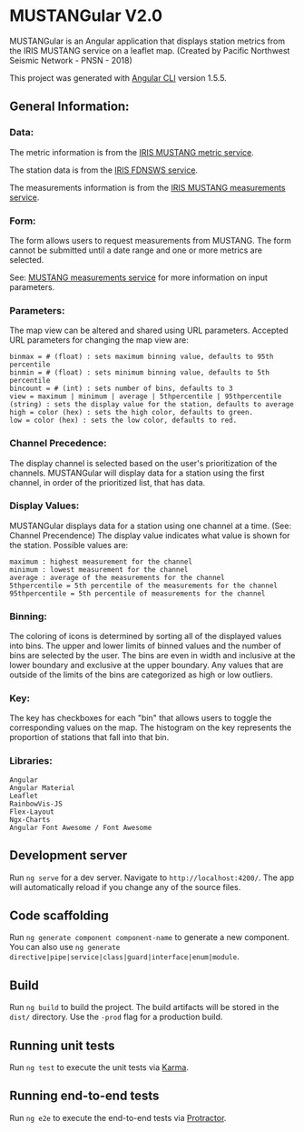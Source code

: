 # MUSTANGular V2.0
MUSTANGular is an Angular application that displays station metrics from the IRIS MUSTANG service on a leaflet map. (Created by Pacific Northwest Seismic Network - PNSN - 2018)

This project was generated with [Angular CLI](https://github.com/angular/angular-cli) version 1.5.5.

## General Information:
### Data:

The metric information is from the [IRIS MUSTANG metric service](https://service.iris.edu/mustang/metrics/1).  

The station data is from the [IRIS FDNSWS service](https://service.iris.edu/fdsnws/station/1/).  

The measurements information is from the [IRIS MUSTANG measurements service](https://service.iris.edu/mustang/measurements/1).  

### Form:

The form allows users to request measurements from MUSTANG. The form cannot be submitted until a date range and one or more metrics are selected.

See: [MUSTANG measurements service](https://service.iris.edu/mustang/measurements/1) for more information on input parameters.

### Parameters:
The map view can be altered and shared using URL parameters. Accepted URL parameters for changing the map view are:

    binmax = # (float) : sets maximum binning value, defaults to 95th percentile
    binmin = # (float) : sets minimum binning value, defaults to 5th percentile
    bincount = # (int) : sets number of bins, defaults to 3
    view = maximum | minimum | average | 5thpercentile | 95thpercentile (string) : sets the display value for the station, defaults to average
    high = color (hex) : sets the high color, defaults to green.  
    low = color (hex) : sets the low color, defaults to red.

### Channel Precedence:

The display channel is selected based on the user's prioritization of the channels. MUSTANGular will display data for a station using the first channel, in order of the prioritized list, that has data. 

### Display Values:

MUSTANGular displays data for a station using one channel at a time. (See: Channel Precendence) The display value indicates what value is shown for the station. Possible values are: 

    maximum : highest measurement for the channel
    minimum : lowest measurement for the channel
    average : average of the measurements for the channel 
    5thpercentile = 5th percentile of the measurements for the channel
    95thpercentile = 5th percentile of measurements for the channel

### Binning:

The coloring of icons is determined by sorting all of the displayed values into bins. The upper and lower limits of binned values and the number of bins are selected by the user. The bins are even in width and inclusive at the lower boundary and exclusive at the upper boundary. Any values that are outside of the limits of the bins are categorized as high or low outliers.

### Key:

The key has checkboxes for each "bin" that allows users to toggle the corresponding values on the map. The histogram on the key represents the proportion of stations that fall into that bin.

### Libraries:

    Angular
    Angular Material
    Leaflet
    RainbowVis-JS
    Flex-Layout
    Ngx-Charts
    Angular Font Awesome / Font Awesome

## Development server

Run `ng serve` for a dev server. Navigate to `http://localhost:4200/`. The app will automatically reload if you change any of the source files.

## Code scaffolding

Run `ng generate component component-name` to generate a new component. You can also use `ng generate directive|pipe|service|class|guard|interface|enum|module`.

## Build

Run `ng build` to build the project. The build artifacts will be stored in the `dist/` directory. Use the `-prod` flag for a production build.

## Running unit tests

Run `ng test` to execute the unit tests via [Karma](https://karma-runner.github.io).

## Running end-to-end tests

Run `ng e2e` to execute the end-to-end tests via [Protractor](http://www.protractortest.org/).

